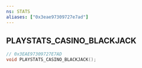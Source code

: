 ```yaml
---
ns: STATS
aliases: ["0x3eae97309727e7ad"]
---
```

## PLAYSTATS_CASINO_BLACKJACK

```c
// 0x3EAE97309727E7AD
void PLAYSTATS_CASINO_BLACKJACK();
```
